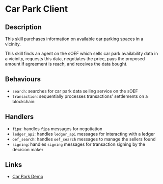 # Car Park Client

## Description

This skill purchases information on available car parking spaces in a vicinity.

This skill finds an agent on the sOEF which sells car park availability data in a vicinity, requests this data, negotiates the price, pays the proposed amount if agreement is reach, and receives the data bought.


## Behaviours

* `search`: searches for car park data selling service on the sOEF
* `transaction`: sequentially processes transactions' settlements on a blockchain

## Handlers

* `fipa`: handles `fipa` messages for negotiation
* `ledger_api`: handles `ledger_api` messages for interacting with a ledger
* `oef_search`: handles `oef_search` messages to manage the sellers found
* `signing`: handles `signing` messages for transaction signing by the decision maker


## Links

* <a href="https://docs.fetch.ai/aea/car-park-skills/" target="_blank">Car Park Demo</a>
